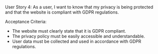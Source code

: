User Story 4: As a user, I want to know that my privacy is being protected and that the website is compliant with GDPR regulations.

Acceptance Criteria:

- The website must clearly state that it is GDPR compliant.
- The privacy policy must be easily accessible and understandable.
- User data must be collected and used in accordance with GDPR regulations.
